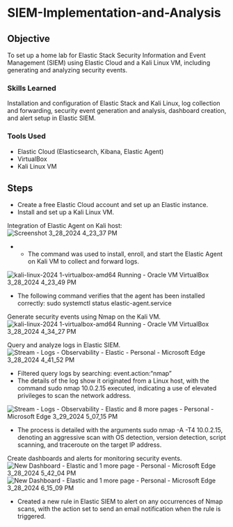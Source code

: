 # SIEM-Implementation-and-Analysis

## Objective

To set up a home lab for Elastic Stack Security Information and Event Management (SIEM) using Elastic Cloud and a Kali Linux VM, including generating and analyzing security events.


### Skills Learned

Installation and configuration of Elastic Stack and Kali Linux, log collection and forwarding, security event generation and analysis, dashboard creation, and alert setup in Elastic SIEM.

### Tools Used

- Elastic Cloud (Elasticsearch, Kibana, Elastic Agent) 
- VirtualBox
- Kali Linux VM

## Steps

- Create a free Elastic Cloud account and set up an Elastic instance.
- Install and set up a Kali Linux VM.
  
Integration of Elastic Agent on Kali host:
![Screenshot 3_28_2024 4_23_37 PM](https://github.com/fypm2000/SIEM-Implementation-and-Analysis/assets/117059426/d862717f-01a2-481e-8432-993ac0bb4068)
- - The command was used to install, enroll, and start the Elastic Agent on Kali VM to collect and forward logs.

![kali-linux-2024 1-virtualbox-amd64  Running  - Oracle VM VirtualBox 3_28_2024 4_23_49 PM](https://github.com/fypm2000/SIEM-Implementation-and-Analysis/assets/117059426/5a70dd08-0426-4227-a7e9-ff67ca54d6f3)
- The following command verifies that the agent has been installed correctly: sudo systemctl status elastic-agent.service

Generate security events using Nmap on the Kali VM.
![kali-linux-2024 1-virtualbox-amd64  Running  - Oracle VM VirtualBox 3_28_2024 4_34_27 PM](https://github.com/fypm2000/SIEM-Implementation-and-Analysis/assets/117059426/fd569489-f8d6-4d21-95a6-0c239fc89204)


Query and analyze logs in Elastic SIEM.
![Stream - Logs - Observability - Elastic - Personal - Microsoft​ Edge 3_28_2024 4_41_52 PM](https://github.com/fypm2000/SIEM-Implementation-and-Analysis/assets/117059426/6ffdd3da-8b2b-4047-a8cc-1b4309d1bd04)
- Filtered query logs by searching: event.action:“nmap”
- The details of the log show it originated from a Linux host, with the command sudo nmap 10.0.2.15 executed, indicating a use of elevated privileges to scan the network address.

![Stream - Logs - Observability - Elastic and 8 more pages - Personal - Microsoft​ Edge 3_29_2024 5_07_15 PM](https://github.com/fypm2000/SIEM-Implementation-and-Analysis/assets/117059426/6ba31e25-8f71-451a-b17d-99148a0b8818)
- The process is detailed with the arguments sudo nmap -A -T4 10.0.2.15, denoting an aggressive scan with OS detection, version detection, script scanning, and traceroute on the target IP address.


Create dashboards and alerts for monitoring security events.
![New Dashboard - Elastic and 1 more page - Personal - Microsoft​ Edge 3_28_2024 5_42_04 PM](https://github.com/fypm2000/SIEM-Implementation-and-Analysis/assets/117059426/df1855c3-a334-4846-83e6-6454ce8e7248)
![New Dashboard - Elastic and 1 more page - Personal - Microsoft​ Edge 3_28_2024 6_15_09 PM](https://github.com/fypm2000/SIEM-Implementation-and-Analysis/assets/117059426/a050934f-9208-42a9-989c-97dd2a65802d)
- Created a new rule in Elastic SIEM to alert on any occurrences of Nmap scans, with the action set to send an email notification when the rule is triggered.






